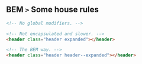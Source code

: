 ## BEM `>` Some house rules

```html
<!-- No global modifiers. -->

<!-- Not encapsulated and slower. -->
<header class="header expanded"></header>

<!-- The BEM way. -->
<header class="header header--expanded"></header>
```
